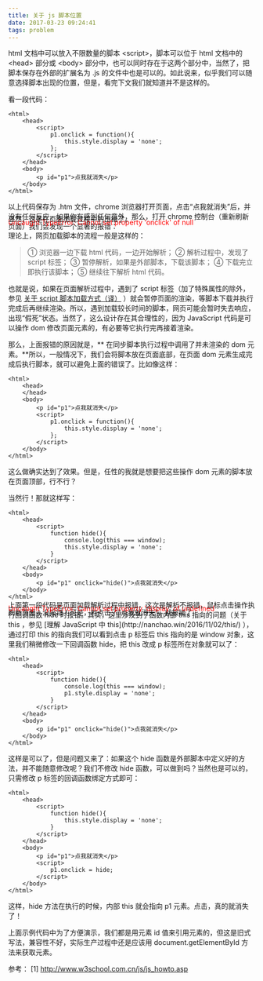 ```yaml
---
title: 关于 js 脚本位置
date: 2017-03-23 09:24:41
tags: problem
---
```


html 文档中可以放入不限数量的脚本 &lt;script&gt;，脚本可以位于 html 文档中的 &lt;head&gt; 部分或 &lt;body&gt; 部分中，也可以同时存在于这两个部分中，当然了，把脚本保存在外部的扩展名为 .js 的文件中也是可以的。如此说来，似乎我们可以随意选择脚本出现的位置，但是，看完下文我们就知道并不是这样的。

<!-- more -->

看一段代码：

```
<html>
	<head>
		<script>
			p1.onclick = function(){
			    this.style.display = 'none';
			};
		</script>
	</head>
	<body>
		<p id="p1">点我就消失</p>
	</body>
</html>
```

以上代码保存为 .htm 文件，chrome 浏览器打开页面，点击“点我就消失”后，并没有任何反应，如果你有感到任何意外，那么，打开 chrome 控制台（重新刷新页面）我们会发现一个显著的报错：
<p style="color:red;margin-top:-40px;margin-bottom:-40px">
Uncaught TypeError: Cannot set property 'onclick' of null
<p>
显然，这是在页面加载过程中的出错了。

理论上，网页加载脚本的流程一般是这样的：
> ① 浏览器一边下载 html 代码，一边开始解析；
> ② 解析过程中，发现了 script 标签；
> ③ 暂停解析，如果是外部脚本，下载该脚本；
> ④ 下载完立即执行该脚本；
> ⑤ 继续往下解析 html 代码。

也就是说，如果在页面解析过程中，遇到了 script 标签（加了特殊属性的除外，参见 [关于 script 脚本加载方式（译）](http://nanchao.win/2016/10/28/script/) ）就会暂停页面的渲染，等脚本下载并执行完成后再继续渲染。所以，遇到加载较长时间的脚本，网页可能会暂时失去响应，出现“假死”状态。当然了，这么设计存在其合理性的，因为 JavaScript 代码是可以操作 dom 修改页面元素的，有必要等它执行完再接着渲染。

那么，上面报错的原因就是，** 在同步脚本执行过程中调用了并未渲染的 dom 元素。**所以，一般情况下，我们会将脚本放在页面底部，在页面 dom 元素生成完成后执行脚本，就可以避免上面的错误了。比如像这样：

```
<html>
	<head>
	</head>
	<body>
		<p id="p1">点我就消失</p>
        <script>
			p1.onclick = function(){
			    this.style.display = 'none';
			};
		</script>
	</body>
</html>
```

这么做确实达到了效果。但是，任性的我就是想要把这些操作 dom 元素的脚本放在页面顶部，行不行？

当然行！那就这样写：

```
<html>
	<head>
		<script>
			function hide(){
				console.log(this === window);
			    this.style.display = 'none';
			}
		</script>
	</head>
	<body>
		<p id="p1" onclick="hide()">点我就消失</p>
	</body>
</html>
```

刷新页面！没报错！可是，若点击了“点我就消失”，就报错了：
<p style="color:red;margin-top:-40px;margin-bottom:-40px">
Uncaught TypeError: Cannot set property 'display' of undefined
<p>
上面第一段代码是页面加载解析过程中报错，这次是解析不报错，鼠标点击操作执行回调函数 hide 时报错。其实，这里涉及到了函数内部 this 指向的问题（关于 this ，参见 [理解 JavaScript 中 this](http://nanchao.win/2016/11/02/this/) ），通过打印 this 的指向我们可以看到点击 p 标签后 this 指向的是 window 对象，这里我们稍微修改一下回调函数 hide，把 this 改成 p 标签所在对象就可以了：

```
<html>
	<head>
		<script>
			function hide(){
				console.log(this === window);
			    p1.style.display = 'none';
			}
		</script>
	</head>
	<body>
		<p id="p1" onclick="hide()">点我就消失</p>
	</body>
</html>
```

这样是可以了，但是问题又来了：如果这个 hide 函数是外部脚本中定义好的方法，并不能随意修改呢？我们不修改 hide 函数，可以做到吗？当然也是可以的，只需修改 p 标签的回调函数绑定方式即可：

```
<html>
	<head>
		<script>
			function hide(){
			    this.style.display = 'none';
			}
		</script>
	</head>
	<body>
		<p id="p1">点我就消失</p>
		<script>
			p1.onclick = hide;
		</script>
	</body>
</html>
```

这样，hide 方法在执行的时候，内部 this 就会指向 p1 元素。点击，真的就消失了！

上面示例代码中为了方便演示，我们都是用元素 id 值来引用元素的，但这是旧式写法，兼容性不好，实际生产过程中还是应该用 document.getElementById 方法来获取元素。

参考：
[1] http://www.w3school.com.cn/js/js_howto.asp